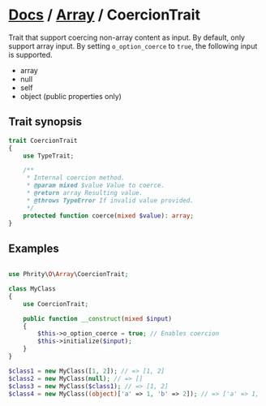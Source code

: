 # [Docs](../../README.md) / [Array](../Array.md) / CoercionTrait

Trait that support coercing non-array content as input.
By default, only support array input. By setting `o_option_coerce` to `true`, the following input is supported.

* array
* null
* self
* object (public properties only)

## Trait synopsis

```php
trait CoercionTrait
{
    use TypeTrait;

    /**
     * Internal coercion method.
     * @param mixed $value Value to coerce.
     * @return array Resulting value.
     * @throws TypeError If invalid value provided.
     */
    protected function coerce(mixed $value): array;
}
```

## Examples

```php

use Phrity\O\Array\CoercionTrait;

class MyClass
{
    use CoercionTrait;

    public function __construct(mixed $input)
    {
        $this->o_option_coerce = true; // Enables coercion
        $this->initialize($input);
    }
}

$class1 = new MyClass([1, 2]); // => [1, 2]
$class2 = new MyClass(null); // => []
$class3 = new MyClass($class1); // => [1, 2]
$class4 = new MyClass((object)['a' => 1, 'b' => 2]); // => ['a' => 1, 'b' => 2]
```
